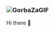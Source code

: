 ### ![GorbaZaGIF](https://user-images.githubusercontent.com/63305188/186165026-f2deaf50-b457-44ec-9947-b445a37ab271.gif)
Hi there 👋

<!--
**viaside/VIASIDE** is a ✨ _special_ ✨ repository because its `README.md` (this file) appears on your GitHub profile.

Here are some ideas to get you started:

- 🔭 I’m currently working on ...
- 🌱 I’m currently learning ...
- 👯 I’m looking to collaborate on ...
- 🤔 I’m looking for help with ...
- 💬 Ask me about ...
- 📫 How to reach me: ...
- 😄 Pronouns: ...
- ⚡ Fun fact: ...
-->

